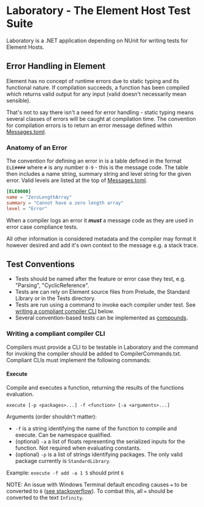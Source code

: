 # Laboratory - The Element Host Test Suite
Laboratory is a .NET application depending on NUnit for writing tests for Element Hosts.

## Error Handling in Element

Element has no concept of runtime errors due to static typing and its functional nature.
If compilation succeeds, a function has been compiled which returns valid output for any input (valid doesn't necessarily mean sensible).

That's not to say there isn't a need for error handling - static typing means several classes of errors will be caught at compilation time.
The convention for compilation errors is to return an error message defined within [Messages.toml](../Common/Messages.toml).

### Anatomy of an Error

The convention for defining an error in  is a table defined in the format `ELE####` where `#` is any number `0-9` - this is the message code.
The table then includes a name string, summary string and level string for the given error.
Valid levels are listed at the top of [Messages.toml](../Common/Messages.toml).
```toml
[ELE0000]
name = "ZeroLengthArray"
summary = "Cannot have a zero length array"
level = "Error"
```
When a compiler logs an error it **_must_** a message code as they are used in error case compliance tests.

All other information is considered metadata and the compiler may format it however desired and add it's own context to the message e.g. a stack trace.

## Test Conventions
* Tests should be named after the feature or error case they test, e.g. "Parsing", "CyclicReference".
* Tests are can rely on Element source files from Prelude, the Standard Library or in the Tests directory.
* Tests are run using a command to invoke each compiler under test. See [writing a compliant compiler CLI](#writing-a-compliant-compiler-cli) below.
* Several convention-based tests can be implemented as [compounds](Compounds.md).

### Writing a compliant compiler CLI
Compilers must provide a CLI to be testable in Laboratory and the command for invoking the compiler should be added to CompilerCommands.txt.
Compliant CLIs must implement the following commands:

#### Execute
Compile and executes a function, returning the results of the functions evaluation. 

`execute [-p <packages>...] -f <function> [-a <arguments>...]`

Arguments (order shouldn't matter):
* `-f` is a string identifying the name of the function to compile and execute. Can be namespace qualified.
* (optional) `-a` a list of floats representing the serialized inputs for the function. Not required when evaluating constants.
* (optional) `-p` is a list of strings identifying packages. The only valid package currently is `StandardLibrary`.

Example: `execute -f add -a 1 5` should print `6`

NOTE: An issue with Windows Terminal default encoding causes `∞` to be converted to `8` ([see stackoverflow](https://stackoverflow.com/questions/40907417/why-is-infinity-printed-as-8-in-the-windows-10-console)). To combat this, all `∞` should be converted to the text `Infinity`.
